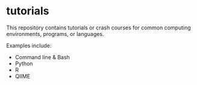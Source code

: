 # tutorials

This repository contains tutorials or crash courses for common computing environments, programs, or languages.

Examples include:

* Command line & Bash
* Python
* R
* QIIME

